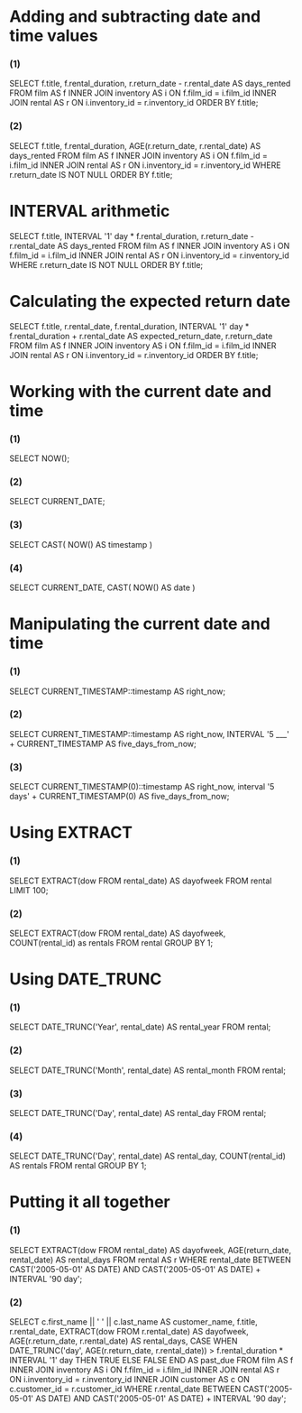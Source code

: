 # Adding and subtracting date and time values
### (1)
SELECT f.title, f.rental_duration,
    r.return_date - r.rental_date AS days_rented
FROM film AS f
     INNER JOIN inventory AS i ON f.film_id = i.film_id
     INNER JOIN rental AS r ON i.inventory_id = r.inventory_id
ORDER BY f.title;

### (2)
SELECT f.title, f.rental_duration,
	AGE(r.return_date, r.rental_date) AS days_rented
FROM film AS f
	INNER JOIN inventory AS i ON f.film_id = i.film_id
	INNER JOIN rental AS r ON i.inventory_id = r.inventory_id
WHERE r.return_date IS NOT NULL
ORDER BY f.title;

# INTERVAL arithmetic
SELECT
	f.title,
    INTERVAL '1' day * f.rental_duration,
    r.return_date - r.rental_date AS days_rented
FROM film AS f
    INNER JOIN inventory AS i ON f.film_id = i.film_id
    INNER JOIN rental AS r ON i.inventory_id = r.inventory_id
WHERE r.return_date IS NOT NULL
ORDER BY f.title;

# Calculating the expected return date
SELECT
    f.title,
	r.rental_date,
    f.rental_duration,
    INTERVAL '1' day * f.rental_duration + r.rental_date AS expected_return_date,
    r.return_date
FROM film AS f
    INNER JOIN inventory AS i ON f.film_id = i.film_id
    INNER JOIN rental AS r ON i.inventory_id = r.inventory_id
ORDER BY f.title;

# Working with the current date and time
### (1)
SELECT NOW();

### (2)
SELECT CURRENT_DATE;

### (3)
SELECT CAST( NOW() AS timestamp )

### (4)
SELECT 
	CURRENT_DATE,
    CAST( NOW() AS date )

# Manipulating the current date and time
### (1)
SELECT 
CURRENT_TIMESTAMP::timestamp AS right_now;

### (2)
SELECT
CURRENT_TIMESTAMP::timestamp AS right_now,
INTERVAL '5 ___' + CURRENT_TIMESTAMP AS five_days_from_now;

### (3)
SELECT
CURRENT_TIMESTAMP(0)::timestamp AS right_now,
interval '5 days' + CURRENT_TIMESTAMP(0) AS five_days_from_now;

# Using EXTRACT
### (1)
SELECT 
  EXTRACT(dow FROM rental_date) AS dayofweek 
FROM rental 
LIMIT 100;

### (2)
SELECT 
  EXTRACT(dow FROM rental_date) AS dayofweek, 
  COUNT(rental_id) as rentals 
FROM rental 
GROUP BY 1;

# Using DATE_TRUNC
### (1)
SELECT DATE_TRUNC('Year', rental_date) AS rental_year
FROM rental;

### (2)
SELECT DATE_TRUNC('Month', rental_date) AS rental_month
FROM rental;

### (3)
SELECT DATE_TRUNC('Day', rental_date) AS rental_day 
FROM rental;

### (4)
SELECT 
  DATE_TRUNC('Day', rental_date) AS rental_day,
  COUNT(rental_id) AS rentals 
FROM rental
GROUP BY 1;

# Putting it all together
### (1)
SELECT 
  EXTRACT(dow FROM rental_date) AS dayofweek,
  AGE(return_date, rental_date) AS rental_days
FROM rental AS r 
WHERE 
  rental_date BETWEEN CAST('2005-05-01' AS DATE)
   AND CAST('2005-05-01' AS DATE) + INTERVAL '90 day';

### (2)
SELECT 
  c.first_name || ' ' || c.last_name AS customer_name,
  f.title,
  r.rental_date,
  EXTRACT(dow FROM r.rental_date) AS dayofweek,
  AGE(r.return_date, r.rental_date) AS rental_days,
  CASE WHEN DATE_TRUNC('day', AGE(r.return_date, r.rental_date)) > 
    f.rental_duration * INTERVAL '1' day 
  THEN TRUE 
  ELSE FALSE END AS past_due 
FROM 
  film AS f 
  INNER JOIN inventory AS i 
  	ON f.film_id = i.film_id 
  INNER JOIN rental AS r 
  	ON i.inventory_id = r.inventory_id 
  INNER JOIN customer AS c 
  	ON c.customer_id = r.customer_id 
WHERE 
  r.rental_date BETWEEN CAST('2005-05-01' AS DATE) 
  AND CAST('2005-05-01' AS DATE) + INTERVAL '90 day';   